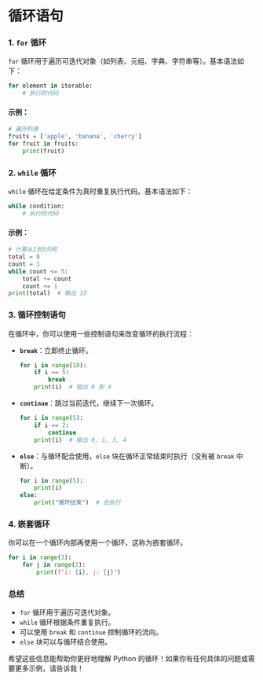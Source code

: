 # 循环语句

### 1. `for` 循环

`for` 循环用于遍历可迭代对象（如列表、元组、字典、字符串等）。基本语法如下：

```python
for element in iterable:
    # 执行的代码
```

#### 示例：

```python
# 遍历列表
fruits = ['apple', 'banana', 'cherry']
for fruit in fruits:
    print(fruit)
```

### 2. `while` 循环

`while` 循环在给定条件为真时重复执行代码。基本语法如下：

```python
while condition:
    # 执行的代码
```

#### 示例：

```python
# 计算从1到5的和
total = 0
count = 1
while count <= 5:
    total += count
    count += 1
print(total)  # 输出 15
```

### 3. 循环控制语句

在循环中，你可以使用一些控制语句来改变循环的执行流程：

- **`break`**：立即终止循环。
  
  ```python
  for i in range(10):
      if i == 5:
          break
      print(i)  # 输出 0 到 4
  ```
- **`continue`**：跳过当前迭代，继续下一次循环。
  
  ```python
  for i in range(5):
      if i == 2:
          continue
      print(i)  # 输出 0, 1, 3, 4
  ```
- **`else`**：与循环配合使用，`else` 块在循环正常结束时执行（没有被 `break` 中断）。
  
  ```python
  for i in range(5):
      print(i)
  else:
      print("循环结束")  # 会执行
  ```

### 4. 嵌套循环

你可以在一个循环内部再使用一个循环，这称为嵌套循环。

```python
for i in range(3):
    for j in range(2):
        print(f"i: {i}, j: {j}")
```

### 总结

- `for` 循环用于遍历可迭代对象。
- `while` 循环根据条件重复执行。
- 可以使用 `break` 和 `continue` 控制循环的流向。
- `else` 块可以与循环结合使用。

希望这些信息能帮助你更好地理解 Python 的循环！如果你有任何具体的问题或需要更多示例，请告诉我！
